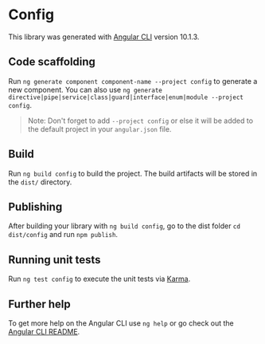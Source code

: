 # Config

This library was generated with [Angular CLI](https://github.com/angular/angular-cli) version 10.1.3.

## Code scaffolding

Run `ng generate component component-name --project config` to generate a new component. You can also use `ng generate directive|pipe|service|class|guard|interface|enum|module --project config`.
> Note: Don't forget to add `--project config` or else it will be added to the default project in your `angular.json` file. 

## Build

Run `ng build config` to build the project. The build artifacts will be stored in the `dist/` directory.

## Publishing

After building your library with `ng build config`, go to the dist folder `cd dist/config` and run `npm publish`.

## Running unit tests

Run `ng test config` to execute the unit tests via [Karma](https://karma-runner.github.io).

## Further help

To get more help on the Angular CLI use `ng help` or go check out the [Angular CLI README](https://github.com/angular/angular-cli/blob/master/README.md).
